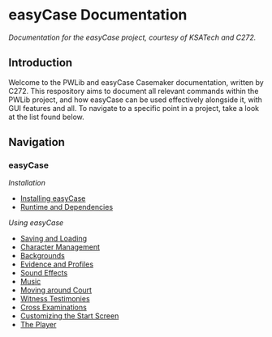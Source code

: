 # easyCase Documentation
*Documentation for the easyCase project, courtesy of KSATech and C272.*

## Introduction
Welcome to the PWLib and easyCase Casemaker documentation, written by C272. This respository aims to document all relevant commands within the PWLib project, and how easyCase can be used effectively alongside it, with GUI features and all. To navigate to a specific point in a project, take a look at the list found below.

## Navigation
### easyCase
*Installation*
- [Installing easyCase](http://github.com/c272/easycase-docs/wiki/installing-easycase)
- [Runtime and Dependencies](http://github.com/c272/easycase-docs/wiki/runtime-and-dependencies)

*Using easyCase*
- [Saving and Loading](https://github.com/c272/easycase-docs/wiki/Saving-and-Loading)
- [Character Management](https://github.com/c272/easycase-docs/wiki/Character-Management)
- [Backgrounds](https://github.com/c272/easycase-docs/wiki/Backgrounds)
- [Evidence and Profiles](https://github.com/c272/easycase-docs/wiki/Evidence-and-Profiles)
- [Sound Effects]()
- [Music]()
- [Moving around Court]()
- [Witness Testimonies]()
- [Cross Examinations]()
- [Customizing the Start Screen]()
- [The Player]()
